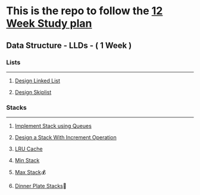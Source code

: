 # This is the repo to follow the [12 Week Study plan](https://docs.google.com/document/d/1wUCqhVHydWiDk6FJdFLSMpgigNrGcs4OFZg0Wa7JGEw/preview?pru=AAABcwilxiE*b1eQEFeHxnFIZzXQG9RxCg#heading=h.qg7xbkkowf3z)

## Data Structure - LLDs - ( 1 Week )

### Lists
------------------------------------

1. [Design Linked List](https://leetcode.com/problems/design-linked-list)

2. [Design Skiplist](https://leetcode.com/problems/design-skiplist)

### Stacks
------------------------------------

1. [Implement Stack using Queues](https://leetcode.com/problems/implement-stack-using-queues)

2. [Design a Stack With Increment Operation](https://leetcode.com/problems/design-a-stack-with-increment-operation)

3. [LRU Cache](https://leetcode.com/problems/lru-cache)

4. [Min Stack](https://leetcode.com/problems/min-stack)
 
5. [Max Stack](https://leetcode.com/problems/max-stack)💰

6. [Dinner Plate Stacks](https://leetcode.com/problems/dinner-plate-stacks)💩